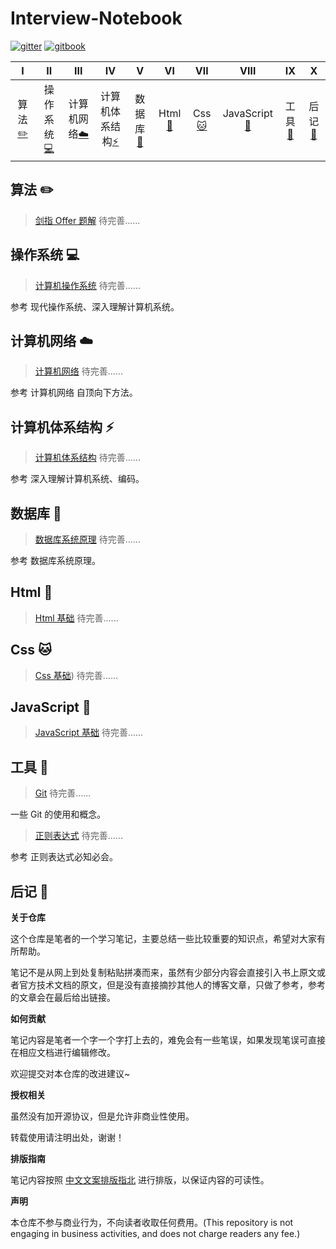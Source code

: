 # Interview-Notebook

[![gitter](https://img.shields.io/badge/_-gitter-blue.svg)]() [![gitbook](https://img.shields.io/badge/>-gitbook-blue.svg)]() 

|               Ⅰ                |                    Ⅱ                     |                   Ⅲ                    |                     Ⅳ                      |                     Ⅴ                      |                   Ⅵ                   |           Ⅶ           |                   Ⅷ                    |              Ⅸ               |            Ⅹ             |
| :----------------------------: | :--------------------------------------: | :------------------------------------: | :----------------------------------------: | :----------------------------------------: | :-----------------------------------: | :-------------------: | :------------------------------------: | :--------------------------: | :----------------------: |
| 算法[:pencil2:](#算法-pencil2) | 操作系统[:computer:](#操作系统-computer) | 计算机网络[:cloud:](#计算机网络-cloud) | 计算机体系结构[:zap:](#计算机体系结构-zap) | 数据库[:floppy_disk:](#数据库-floppy_disk) | Html [:baby_chick:](#Html-baby_chick) | Css [:cat:](#Css-cat) | JavaScript[:koala:](#JavaScript-koala) | 工具[:hammer:](#工具-hammer) | 后记[:memo:](#后记-memo) |

## 算法 :pencil2:

> [剑指 Offer 题解]() 待完善......

## 操作系统 :computer:

> [计算机操作系统](https://github.com/CavsZhouyou/Interview-Notebook/blob/master/%E6%93%8D%E4%BD%9C%E7%B3%BB%E7%BB%9F/%E8%AE%A1%E7%AE%97%E6%9C%BA%E6%93%8D%E4%BD%9C%E7%B3%BB%E7%BB%9F.md) 待完善......

参考 现代操作系统、深入理解计算机系统。

## 计算机网络 :cloud:

> [计算机网络]() 待完善......

参考 计算机网络 自顶向下方法。

## 计算机体系结构 :zap:

> [计算机体系结构]() 待完善......

参考 深入理解计算机系统、编码。

## 数据库 :floppy_disk:

> [数据库系统原理]() 待完善......

参考 数据库系统原理。

## Html :baby_chick:

> [Html 基础](https://github.com/CavsZhouyou/Interview-Notebook/blob/master/Html/Html.md) 待完善......

## Css :cat:

> [Css 基础](https://github.com/CavsZhouyou/Interview-Notebook/tree/master/Css/Css.md)) 待完善......

## JavaScript :koala:

> [JavaScript 基础]() 待完善......

## 工具 :hammer:

> [Git]() 待完善......

一些 Git 的使用和概念。

> [正则表达式]() 待完善......

参考 正则表达式必知必会。


## 后记 :memo:

**关于仓库**

这个仓库是笔者的一个学习笔记，主要总结一些比较重要的知识点，希望对大家有所帮助。

笔记不是从网上到处复制粘贴拼凑而来，虽然有少部分内容会直接引入书上原文或者官方技术文档的原文，但是没有直接摘抄其他人的博客文章，只做了参考，参考的文章会在最后给出链接。

**如何贡献**

笔记内容是笔者一个字一个字打上去的，难免会有一些笔误，如果发现笔误可直接在相应文档进行编辑修改。

欢迎提交对本仓库的改进建议~

**授权相关**

虽然没有加开源协议，但是允许非商业性使用。

转载使用请注明出处，谢谢！

**排版指南**

笔记内容按照 [中文文案排版指北](http://mazhuang.org/wiki/chinese-copywriting-guidelines/) 进行排版，以保证内容的可读性。

**声明**

本仓库不参与商业行为，不向读者收取任何费用。(This repository is not engaging in business activities, and does not charge readers any fee.)

